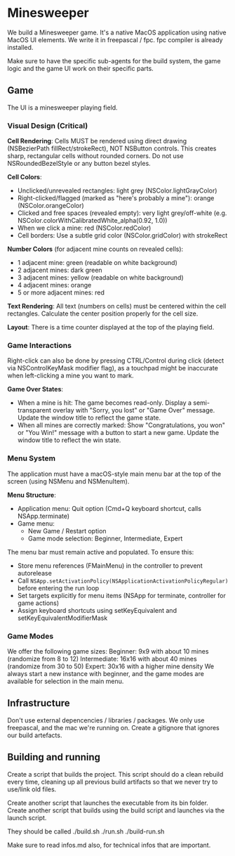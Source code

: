 # Minesweeper

We build a Minesweeper game.
It's a native MacOS application using native MacOS UI elements.
We write it in freepascal / fpc. fpc compiler is already installed.

Make sure to have the specific sub-agents for the build system, the game logic and the game UI work on their specific parts.

## Game

The UI is a minesweeper playing field.

### Visual Design (Critical)

**Cell Rendering**: Cells MUST be rendered using direct drawing (NSBezierPath fillRect/strokeRect), NOT NSButton controls. This creates sharp, rectangular cells without rounded corners. Do not use NSRoundedBezelStyle or any button bezel styles.

**Cell Colors**:
- Unclicked/unrevealed rectangles: light grey (NSColor.lightGrayColor)
- Right-clicked/flagged (marked as "here's probably a mine"): orange (NSColor.orangeColor)
- Clicked and free spaces (revealed empty): very light grey/off-white (e.g. NSColor.colorWithCalibratedWhite_alpha(0.92, 1.0))
- When we click a mine: red (NSColor.redColor)
- Cell borders: Use a subtle grid color (NSColor.gridColor) with strokeRect

**Number Colors** (for adjacent mine counts on revealed cells):
- 1 adjacent mine: green (readable on white background)
- 2 adjacent mines: dark green
- 3 adjacent mines: yellow (readable on white background)
- 4 adjacent mines: orange
- 5 or more adjacent mines: red

**Text Rendering**: All text (numbers on cells) must be centered within the cell rectangles. Calculate the center position properly for the cell size.

**Layout**: There is a time counter displayed at the top of the playing field.

### Game Interactions

Right-click can also be done by pressing CTRL/Control during click (detect via NSControlKeyMask modifier flag), as a touchpad might be inaccurate when left-clicking a mine you want to mark.

**Game Over States**:
- When a mine is hit: The game becomes read-only. Display a semi-transparent overlay with "Sorry, you lost" or "Game Over" message. Update the window title to reflect the game state.
- When all mines are correctly marked: Show "Congratulations, you won" or "You Win!" message with a button to start a new game. Update the window title to reflect the win state.

### Menu System

The application must have a macOS-style main menu bar at the top of the screen (using NSMenu and NSMenuItem).

**Menu Structure**:
- Application menu: Quit option (Cmd+Q keyboard shortcut, calls NSApp.terminate)
- Game menu: 
  - New Game / Restart option
  - Game mode selection: Beginner, Intermediate, Expert

The menu bar must remain active and populated. To ensure this:
- Store menu references (FMainMenu) in the controller to prevent autorelease
- Call `NSApp.setActivationPolicy(NSApplicationActivationPolicyRegular)` before entering the run loop
- Set targets explicitly for menu items (NSApp for terminate, controller for game actions)
- Assign keyboard shortcuts using setKeyEquivalent and setKeyEquivalentModifierMask

### Game Modes

We offer the following game sizes:
Beginner: 9x9 with about 10 mines (randomize from 8 to 12)
Intermediate: 16x16 with about 40 mines (randomize from 30 to 50)
Expert: 30x16 with a higher mine density
We always start a new instance with beginner, and the game modes are available for selection in the main menu.


## Infrastructure

Don't use external depencencies / libraries / packages. We only use freepascal, and the mac we're running on.
Create a gitignore that ignores our build artefacts.


## Building and running

Create a script that builds the project. 
This script should do a clean rebuild every time, cleaning up all previous build artifacts so that we never try to use/link old files.

Create another script that launches the executable from its bin folder.
Create another script that builds using the build script and launches via the launch script.

They should be called ./build.sh ./run.sh ./build-run.sh

Make sure to read infos.md also, for technical infos that are important.
